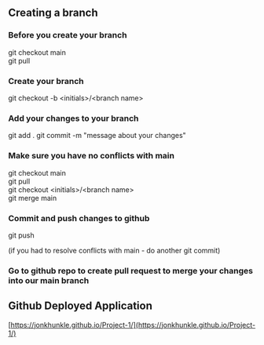 ## Creating a branch

### Before you create your branch

git checkout main<br/>
git pull

### Create your branch

git checkout -b &lt;initials&gt;/&lt;branch name&gt;

### Add your changes to your branch

git add .
git commit -m "message about your changes"<br/>

### Make sure you have no conflicts with main

git checkout main<br/>
git pull<br/>
git checkout &lt;initials&gt;/&lt;branch name&gt;<br/>
git merge main

### Commit and push changes to github

git push

(if you had to resolve conflicts with main - do another git commit)

### Go to github repo to create pull request to merge your changes into our main branch

## Github Deployed Application

[https://jonkhunkle.github.io/Project-1/](https://jonkhunkle.github.io/Project-1/)
